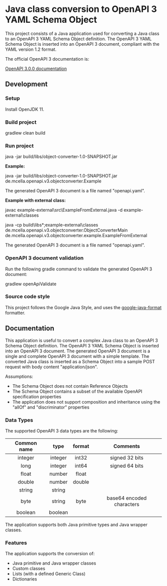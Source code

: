 # Java class conversion to OpenAPI 3 YAML Schema Object

This project consists of a Java application used for converting a Java class to an OpenAPI 3 YAML Schema Object definition.
The OpenAPI 3 YAML Schema Object is inserted into an OpenAPI 3 document, compliant with the YAML version 1.2 format.

The official OpenAPI 3 documentation is:

[OpenAPI 3.0.0 documentation](https://github.com/OAI/OpenAPI-Specification/blob/master/versions/3.0.0.md)

## Development

### Setup

Install OpenJDK 11.

### Build project

gradlew clean build

### Run project

java -jar  build/libs/object-converter-1.0-SNAPSHOT.jar <Java-class-canonical-name>

__Example:__

java -jar build/libs/object-converter-1.0-SNAPSHOT.jar de.mcella.openapi.v3.objectconverter.Example

The generated OpenAPI 3 document is a file named "openapi.yaml".

__Example with external class:__

javac example-external\src\ExampleFromExternal.java -d example-external\classes

java -cp build\libs\*;example-external\classes de.mcella.openapi.v3.objectconverter.ObjectConverterMain  de.mcella.openapi.v3.objectconverter.example.ExampleFromExternal

The generated OpenAPI 3 document is a file named "openapi.yaml".

### OpenAPI 3 document validation

Run the following gradle command to validate the generated OpenAPI 3 document:

gradlew openApiValidate

### Source code style

This project follows the Google Java Style, and uses the [google-java-format](https://github.com/google/google-java-format) formatter.

## Documentation

This application is useful to convert a complex Java class to an OpenAPI 3 Schema Object definition.
The OpenAPI 3 YAML Schema Object is inserted into an OpenAPI 3 document.
The generated OpenAPI 3 document is a single and complete OpenAPI 3 document with a simple template.
The converted Java class is inserted as a Schema Object into a sample POST request with body content "application/json".

Assumptions:
- The Schema Object does not contain Reference Objects
- The Schema Object contains a subset of the available OpenAPI specification properties
- The application does not support composition and inheritance using the "allOf" and "discriminator" properties

### Data Types

The supported OpenAPI 3 data types are the following:

| Common name | type | format | Comments |
| :------: | :------: | :------: | :------: |
| integer | integer | int32 | signed 32 bits |
| long | integer | int64 | signed 64 bits |
| float | number | float | |
| double | number | double | |
| string | string | | |
| byte | string | byte | base64 encoded characters |
| boolean | boolean | | |

The application supports both Java primitive types and Java wrapper classes.

### Features

The application supports the conversion of:
- Java primitive and Java wrapper classes
- Custom classes
- Lists (with a defined Generic Class)
- Dictionaries
